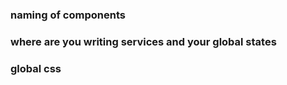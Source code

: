### naming of components
### where are you writing services and your global states
### global css
### 

